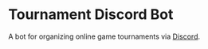 # Tournament Discord Bot

A bot for organizing online game tournaments via [Discord](https://discord.com/).
